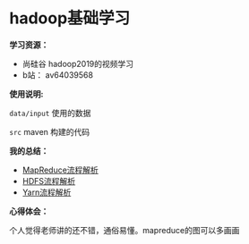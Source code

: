 # hadoop基础学习

**学习资源：**

- 尚硅谷 hadoop2019的视频学习
- b站： av64039568

**使用说明:**

`data/input` 使用的数据

`src` maven 构建的代码

**我的总结：**

- [MapReduce流程解析](https://zouxxyy.github.io/posts/3537618435/)
- [HDFS流程解析](https://zouxxyy.github.io/posts/922918404/)
- [Yarn流程解析](https://zouxxyy.github.io/posts/908130272/)

**心得体会：**

个人觉得老师讲的还不错，通俗易懂。mapreduce的图可以多画画